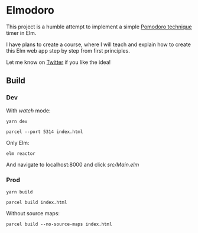 # Elmodoro

This project is a humble attempt to implement a simple
[Pomodoro technique](https://francescocirillo.com/pages/pomodoro-technique)
timer in Elm.

I have plans to create a course, where I will teach and explain how to create
this Elm web app step by step from first principles.

Let me know on [Twitter](https://twitter.com/LambdaMike) if you like the idea!

## Build

### Dev

With _watch_ mode:

`yarn dev`

`parcel --port 5314 index.html`

Only Elm:

`elm reactor`

And navigate to localhost:8000 and click _src/Main.elm_

### Prod

`yarn build`

`parcel build index.html`

Without source maps:

`parcel build --no-source-maps index.html`


